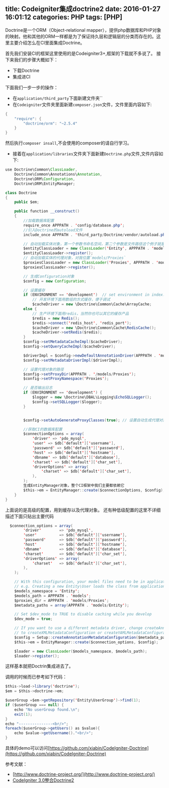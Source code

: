 title: Codeigniter集成doctrine2
date: 2016-01-27 16:01:12
categories: PHP
tags: [PHP]
---
Doctrine是一个ORM（Object-relational mapper），提供php数据库和PHP对象的映射。他和其他的ORM一样都是为了保证持久层和逻辑层的分类而存在的。这里主要介绍怎么在CI里面集成Doctrine。
<!--more-->


首先我们安装CI的框架这里使用的是Codeigniter3+,框架的下载就不多说了。
接下来我们的步骤大概如下：
- 下载Doctrine
- 集成进CI

下面我们一步一步的操作：
- 在`application/third_party`下面新建文件夹``
- 在`Codeigniter`文件夹里面新建`composer.json`文件，文件里面内容如下:
```java
{
    "require": {
        "doctrine/orm": "~2.5.4"
    }
}
```
然后执行`composer insall`,不会使用的composer的请自行学习。
 - 接着在`application/libraries`文件夹下面新建`Doctrine.php`文件,文件内容如下:
 ```java
 use Doctrine\Common\ClassLoader,
     Doctrine\Common\Annotations\Annotation,
     Doctrine\ORM\Configuration,
     Doctrine\ORM\EntityManager;
 
 class Doctrine
 {
     public $em;
 
     public function __construct()
     {
         //加载数据库配置
         require_once APPPATH . 'config/database.php';
         //引入Doctrine的autoload文件
         include_once APPPATH . 'third_party/Doctrine/vendor/autoload.php';
 
         // 自动加载实体对象，第一个参数书命名空间，第二个参数是文件路径这个例子就是在`models/Entity`下面
         $entityClassLoader = new ClassLoader('Entity', APPPATH . 'models');
         $entityClassLoader->register();
         // 自动加载实体的代理对象，对我位置`models/Proxies`
         $proxiesClassLoader = new ClassLoader('Proxies', APPPATH . 'models');
         $proxiesClassLoader->register();
 
         // 生成Configuration对象
         $config = new Configuration;
 
         // 设置缓存
         if (ENVIRONMENT == 'development')  // set environment in index.php
             // 开发环境下面用数组的方式缓存，便于调试
             $cacheDriver = new \Doctrine\Common\Cache\ArrayCache;
         else {
             // 生产环境下面用redis，当然你也可以其它的缓存产品
             $redis = new Redis();
             $redis->connect('redis_host', 'redis_port');
             $cacheDriver = new \Doctrine\Common\Cache\RedisCache();
             $cacheDriver->setRedis($redis);
         }
         $config->setMetadataCacheImpl($cacheDriver);
         $config->setQueryCacheImpl($cacheDriver);
 
         $driverImpl = $config->newDefaultAnnotationDriver(APPPATH . 'models/Entity');
         $config->setMetadataDriverImpl($driverImpl);
 
         // 设置代理对象的路径
         $config->setProxyDir(APPPATH . '/models/Proxies');
         $config->setProxyNamespace('Proxies');
 
         // 是否输出日志
         if (ENVIRONMENT == 'development') {
             $logger = new \Doctrine\DBAL\Logging\EchoSQLLogger();
             $config->setSQLLogger($logger);
         }
 
 
         $config->setAutoGenerateProxyClasses(true); // 设置自动生成代理对象，只在开发模式下使用
 
         //获取CI的数据库配置
         $connectionOptions = array(
             'driver' => 'pdo_mysql',
             'user' => $db['default']['username'],
             'password' => $db['default']['password'],
             'host' => $db['default']['hostname'],
             'dbname' => $db['default']['database'],
             'charset' => $db['default']['char_set'],
             'driverOptions' => array(
                 'charset' => $db['default']['char_set'],
             ),
         );
         生成EntityManager对象，整个CI框架中我们主要都依赖它
         $this->em = EntityManager::create($connectionOptions, $config);
     }
 }
 ```
 
 上面说的是高级的配置，用到缓存以及代理对象。
 还有种低级配置的这里不详细描述下面只贴出主要代码
 ```java
   $connection_options = array(
         'driver'        => 'pdo_mysql',
         'user'          => $db['default']['username'],
         'password'      => $db['default']['password'],
         'host'          => $db['default']['hostname'],
         'dbname'        => $db['default']['database'],
         'charset'       => $db['default']['char_set'],
         'driverOptions' => array(
             'charset'   => $db['default']['char_set'],
         ),
     );

     // With this configuration, your model files need to be in application/models/Entity
     // e.g. Creating a new Entity\User loads the class from application/models/Entity/User.php
     $models_namespace = 'Entity';
     $models_path = APPPATH . 'models';
     $proxies_dir = APPPATH . 'models/Proxies';
     $metadata_paths = array(APPPATH . 'models/Entity');

     // Set $dev_mode to TRUE to disable caching while you develop
     $dev_mode = true;

     // If you want to use a different metadata driver, change createAnnotationMetadataConfiguration
     // to createXMLMetadataConfiguration or createYAMLMetadataConfiguration.
     $config = Setup::createAnnotationMetadataConfiguration($metadata_paths, $dev_mode, $proxies_dir);
     $this->em = EntityManager::create($connection_options, $config);

     $loader = new ClassLoader($models_namespace, $models_path);
     $loader->register();
 ```
这样基本就把Doctrin集成进去了。

调用的时候而已参考如下代码：
```java
$this->load->library('doctrine');
$em = $this->doctrine->em;

$userGroup =$em->getRepository('Entity\UserGroup')->find(1);
if ($userGroup === null) {
    echo "No userGroup found.\n";
    exit(1);
}
echo "---------------<br/>";
foreach($userGroup->getUsers() as $value){
    echo $value->getUsername()."<br/>";
}
```

具体的demo可以访问[https://github.com/xiabin/CodeIgniter-Doctrine](https://github.com/xiabin/CodeIgniter-Doctrine)

参考文献：
- [http://www.doctrine-project.org/](http://www.doctrine-project.org/)
- [CodeIgniter 3.0整合Doctrine2 ](http://lattecake.com/post/20042)
